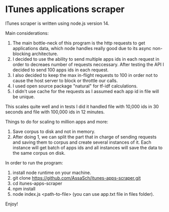 # ITunes applications scraper

ITunes scraper is written using node.js version 14.

Main considerations:
1. The main bottle-neck of this program is the http requests to get applications data, which node handles really good due to its async non-blocking architecture.
2. I decided to use the ability to send multiple apps ids in each request in order to decreaes number of requests neccessary. After testing the API I decided to send 100 apps ids in each request.
3. I also decided to keep the max in-flight requests to 100 in order not to cause the host server to block or throttle our calls.
4. I used open source package "natural" for tf-idf calculations.
5. I didn't use cache for the requests as I assumed each app id in file will be unique.

This scales quite well and in tests I did it handled file with 10,000 ids in 30 seconds and file with 100,000 ids in 12 minutes.

Things to do for scaling to million apps and more:
1. Save corpus to disk and not in memory.
2. After doing 1, we can split the part that in charge of sending requests and saving them to corpus and create several instances of it.
   Each instance will get batch of apps ids and all instances will save the data to the same corpus on disk.


In order to run the program:
1. install node runtime on your machine.
1. git clone https://github.com/AssaSch/itunes-apps-scraper.git
2. cd itunes-apps-scraper
3. npm install
4. node index.js \<path-to-file\> (you can use app.txt file in files folder).

Enjoy!
